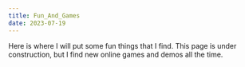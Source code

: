 ```yaml
---
title: Fun_And_Games
date: 2023-07-19
---
```


Here is where I will put some fun things that I find. This page is under construction, but I find new online games and demos all the time. 